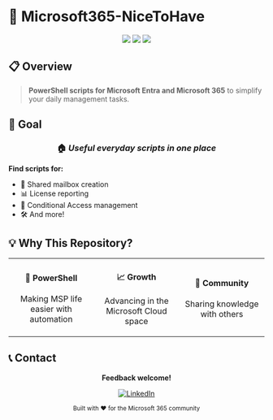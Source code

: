 # 🚀 Microsoft365-NiceToHave

<div align="center">
    <img src="https://img.shields.io/badge/PowerShell-5391FE?style=for-the-badge&logo=powershell&logoColor=white" />
    <img src="https://img.shields.io/badge/Microsoft%20365-0078D4?style=for-the-badge&logo=microsoft-office&logoColor=white" />
    <img src="https://img.shields.io/badge/Microsoft%20Entra-0078D4?style=for-the-badge&logo=microsoft&logoColor=white" />
</div>

## 📋 Overview

> **PowerShell scripts for Microsoft Entra and Microsoft 365** to simplify your daily management tasks.

## 🎯 Goal

<div align="center">
    <h3>🏠 <em>Useful everyday scripts in one place</em></h3>
</div>

**Find scripts for:**
- 📧 Shared mailbox creation
- 📊 License reporting
- 🔐 Conditional Access management
- 🛠️ And more!

## 💡 Why This Repository?

<table>
<tr>
<td width="33%" align="center">
    <h4>💙 PowerShell</h4>
    <p>Making MSP life easier with automation</p>
</td>
<td width="33%" align="center">
    <h4>📈 Growth</h4>
    <p>Advancing in the Microsoft Cloud space</p>
</td>
<td width="33%" align="center">
    <h4>🤝 Community</h4>
    <p>Sharing knowledge with others</p>
</td>
</tr>
</table>

## 📞 Contact

<div align="center">
    
**Feedback welcome!**

[![LinkedIn](https://img.shields.io/badge/LinkedIn-Connect-0077B5?style=for-the-badge&logo=linkedin&logoColor=white)](https://www.linkedin.com/in/victor-uhrberg/)

</div>

<div align="center">
    <sub>Built with ❤️ for the Microsoft 365 community</sub>
</div>

